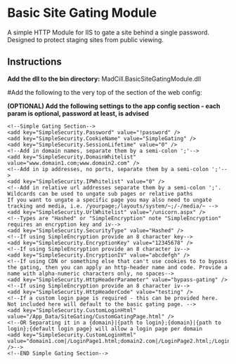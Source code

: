 # Basic Site Gating Module
A simple HTTP Module for IIS to gate a site behind a single password. Designed to protect staging sites from public viewing.

## Instructions
**Add the dll to the bin directory:**
MadCill.BasicSiteGatingModule.dll

#Add the following to the very top of the <webServer><modules> section of the web config: 
<add type="MadCill.BasicSiteGatingModule.SimpleGatingModule, MadCill.BasicSiteGatingModule" name="SimpleSecurityControl" />

**(OPTIONAL) Add the following settings to the app config section - each param is optional, password at least, is advised**

    <!--Simple Gating Section-->
    <add key="SimpleSecurity.Password" value="!password" />
    <add key="SimpleSecurity.CookieName" value="SimpleGating" />
    <add key="SimpleSecurity.SessionLifetime" value="0" />
	<!--Add in domain names, separate them by a semi-colon ';'-->
    <add key="SimpleSecurity.DomainWhitelist" value="www.domain1.com;www.domain2.com" />
    <!--Add in ip addresses, no ports, separate them by a semi-colon ';'-->
    <add key="SimpleSecurity.IPWhitelist" value="0" />
    <!--Add in relative url addresses separate them by a semi-colon ';'. Wildcards can be used to ungate sub pages or relative paths
    If you want to ungate a specific page you may also need to ungate tracking and media, i.e. /yourpage;/layouts/system/~;/-/media/~ -->
    <add key="SimpleSecurity.UrlWhitelist" value="/unicorn.aspx" />
    <!--Types are "Hashed" or "SimpleEncryption" note "SimpleEncryption" requires an encryption key and iv-->
    <add key="SimpleSecurity.SecurityType" value="Hashed" />
    <!--If using SimpleEncryption provide an 8 character key-->
    <add key="SimpleSecurity.EncryptionKey" value="12345678" />
    <!--If using SimpleEncryption provide an 8 character iv-->
    <add key="SimpleSecurity.EncryptionIV" value="abcdefgh" />
    <!--If using CDN or something else that can't use cookies to to bypass the gating, then you can apply an http-header name and code. Provide a name with alpha-numeric characters only, no spaces-->
    <add key="SimpleSecurity.HttpHeaderParameter" value="bypass-gating" />
    <!--If using SimpleEncryption provide an 8 character iv-->
    <add key="SimpleSecurity.HttpHeaderCode" value="testing" />
    <!--If a custom login page is required - this can be provided here. Not included here will default to the basic gating page. -->
    <add key="SimpleSecurity.CustomLoginHtml" value="/App_Data/SiteGating/CustomGatingPage.html" />
    <!--OR Separating it in a {domain}|{path to login};{domain}|{path to login};{default login page} will allow a login page per domain
    <add key="SimpleSecurity.CustomLoginHtml" value="domain1.com|/LoginPage1.html;domain2.com|/LoginPage2.html;/LoginPage1.html" />-->
    <!--END Simple Gating Section-->
